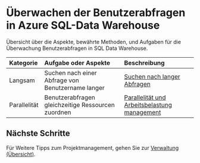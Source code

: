<properties
   pageTitle="Überwachen der Benutzerabfragen in Azure SQL-Data Warehouse | Microsoft Azure"
   description="Übersicht über die Aspekte, bewährte Methoden, und Aufgaben für die Überwachung Benutzerabfragen in Azure SQL-Data Warehouse"
   services="sql-data-warehouse"
   documentationCenter="NA"
   authors="jrowlandjones"
   manager="barbkess"
   editor=""/>

<tags
   ms.service="sql-data-warehouse"
   ms.devlang="NA"
   ms.topic="article"
   ms.tgt_pltfrm="NA"
   ms.workload="data-services"
   ms.date="08/17/2016"
   ms.author="jrj;barbkess;sonyama"/>

# <a name="monitor-user-queries-in-azure-sql-data-warehouse"></a>Überwachen der Benutzerabfragen in Azure SQL-Data Warehouse

Übersicht über die Aspekte, bewährte Methoden, und Aufgaben für die Überwachung Benutzerabfragen in SQL Data Warehouse.



| Kategorie                | Aufgabe oder Aspekte                           | Beschreibung  |
| :-----------------------| :---------------------------------------------- | :----------- |
| Langsam        | Suchen nach einer Abfrage von Benutzername langer                  | [Suchen nach langer Abfragen][] |
| Parallelität             | Benutzerabfragen gleichzeitige Ressourcen zuordnen     | [Parallelität und Arbeitsbelastung management][] |






## <a name="next-steps"></a>Nächste Schritte

Für Weitere Tipps zum Projektmanagement, gehen Sie zur [Verwaltung (Übersicht)][].

<!--Image references-->

<!--Article references-->
[Suchen nach langer Abfragen]: sql-data-warehouse-manage-monitor.md
[Parallelität und Arbeitsbelastung management]: sql-data-warehouse-develop-concurrency.md
[Verwaltung (Übersicht)]: sql-data-warehouse-overview-manage.md

<!--MSDN references-->


<!--Other Web references-->
